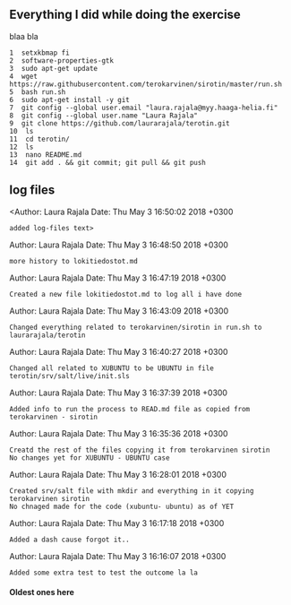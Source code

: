 ## Everything I did while doing the exercise

blaa bla

    1  setxkbmap fi
    2  software-properties-gtk 
    3  sudo apt-get update
    4  wget https://raw.githubusercontent.com/terokarvinen/sirotin/master/run.sh
    5  bash run.sh
    6  sudo apt-get install -y git
    7  git config --global user.email "laura.rajala@myy.haaga-helia.fi"
    8  git config --global user.name "Laura Rajala"
    9  git clone https://github.com/laurarajala/terotin.git
    10  ls
    11  cd terotin/
    12  ls
    13  nano README.md 
    14  git add . && git commit; git pull && git push

## log files

<Author: Laura Rajala
Date:   Thu May 3 16:50:02 2018 +0300

    added log-files text>

Author: Laura Rajala
Date:   Thu May 3 16:48:50 2018 +0300

    more history to lokitiedostot.md

Author: Laura Rajala
Date:   Thu May 3 16:47:19 2018 +0300

    Created a new file lokitiedostot.md to log all i have done

Author: Laura Rajala
Date:   Thu May 3 16:43:09 2018 +0300

    Changed everything related to terokarvinen/sirotin in run.sh to laurarajala/terotin

Author: Laura Rajala
Date:   Thu May 3 16:40:27 2018 +0300

    Changed all related to XUBUNTU to be UBUNTU in file terotin/srv/salt/live/init.sls

Author: Laura Rajala
Date:   Thu May 3 16:37:39 2018 +0300

    Added info to run the process to READ.md file as copied from terokarvinen - sirotin

Author: Laura Rajala
Date:   Thu May 3 16:35:36 2018 +0300

    Creatd the rest of the files copying it from terokarvinen sirotin
    No changes yet for XUBUNTU - UBUNTU case

Author: Laura Rajala
Date:   Thu May 3 16:28:01 2018 +0300

    Created srv/salt file with mkdir and everything in it copying terokarvinen sirotin
    No chnaged made for the code (xubuntu- ubuntu) as of YET

Author: Laura Rajala
Date:   Thu May 3 16:17:18 2018 +0300

    Added a dash cause forgot it..

Author: Laura Rajala
Date:   Thu May 3 16:16:07 2018 +0300

    Added some extra test to test the outcome la la

#### Oldest ones here
